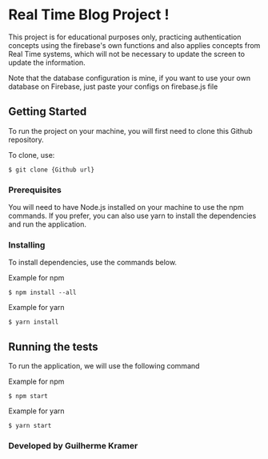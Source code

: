# Real Time Blog Project !

This project is for educational purposes only, practicing authentication concepts using the firebase's own functions and also applies concepts from Real Time systems, which will not be necessary to update the screen to update the information.

Note that the database configuration is mine, if you want to use your own database on Firebase, just paste your configs on firebase.js file

## Getting Started

To run the project on your machine, you will first need to clone this Github repository.

To clone, use:

```
$ git clone {Github url}
```

### Prerequisites

You will need to have Node.js installed on your machine to use the npm commands. If you prefer, you can also use yarn to install the dependencies and run the application.

### Installing

To install dependencies, use the commands below.

Example for npm

```
$ npm install --all
```

Example for yarn

```
$ yarn install
```

## Running the tests

To run the application, we will use the following command

Example for npm

```
$ npm start
```
Example for yarn

```
$ yarn start
```

### Developed by Guilherme Kramer
